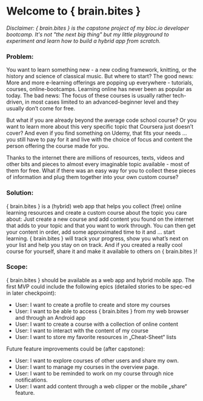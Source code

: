 # Welcome to { brain.bites }

_Disclaimer: { brain.bites } is the capstone project of my bloc.io developer bootcamp. It's not "the next big thing" but my little playground to experiment and learn how to build a hybrid app from scratch._

### Problem:
You want to learn something new - a new coding framework, knitting, or the history and science of classical music. But where to start? The good news: More and more e-learning offerings are popping up everywhere - tutorials, courses, online-bootcamps. Learning online has never been as popular as today.
The bad news: The focus of these courses is usually rather tech-driven, in most cases limited to an advanced-beginner level and they usually don’t come for free.

But what if you are already beyond the average code school course? Or you want to learn more about this very specific topic that Coursera just doesn’t cover? And even if you find something on Udemy, that fits your needs … you still have to pay for it and live with the choice of focus and content the person offering the course made for you.

Thanks to the internet there are millions of resources, texts, videos and other bits and pieces to almost every imaginable topic available - most of them for free. What if there was an easy way for you to collect these pieces of information and plug them together into your own custom course?

### Solution:
{ brain.bites } is a (hybrid) web app that helps you collect (free) online learning resources and create a custom course about the topic you care about: Just create a new course and add content you found on the internet that adds to your topic and that you want to work through. You can then get your content in order, add some approximated time to it and … start learning. { brain.bites } will track your progress, show you what’s next on your list and help you stay on on track.
And if you created a really cool course for yourself, share it and make it available to others on { brain.bites }!

### Scope:
{ brain.bites } should be available as a web app and hybrid mobile app.
The first MVP could include the following epics (detailed stories to be spec-ed in later checkpoint):

- User: I want to create a profile to create and store my courses
- User: I want to be able to access  { brain.bites } from my web browser and through an Android app
- User: I want to create a course with a collection of online content
- User: I want to interact with the content of my course
- User: I want to store my favorite resources in „Cheat-Sheet“ lists

Future feature improvements could be (after capstone):

- User: I want to explore courses of other users and share my own.
- User: I want to manage my courses in the overview page.
- User: I want to be reminded to work on my course through nice notifications.
- User: I want add content through a web clipper or the mobile „share“ feature.
